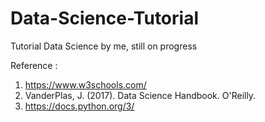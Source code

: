 # Data-Science-Tutorial

Tutorial Data Science by me, still on progress

Reference : 

1. https://www.w3schools.com/
2. VanderPlas, J. (2017). Data Science Handbook. O'Reilly.
3. https://docs.python.org/3/
